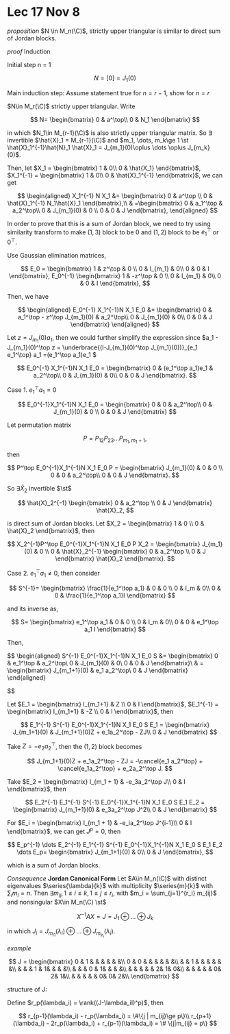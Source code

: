 # Lec 17 Nov 8

*proposition*
$N \in M_n(\C)$, strictly upper triangular is similar to direct sum of Jordan blocks.

*proof*
Induction

Initial step n = 1

$$
N = [0] = J_1(0)
$$

Main induction step: Assume statement true for $n=r-1$, show for $n=r$

$N\in M_r(\C)$  strictly upper triangular. Write

$$
N= \begin{bmatrix}
0 & a^\top\\ 0 & N_1
\end{bmatrix}
$$

in which $N_1\in M_{r-1}(\C)$ is also strictly upper triangular matrix. So $\exists$ invertible $\hat{X}_1 = M_{r-1}(\C)$ and $m_1, \dots, m_k\ge 1 \st \hat{X}_1^{-1}\hat{N}_1 \hat{X}_1 = J_{m_1}(0)\oplus \dots \oplus J_{m_k}(0)$.

Then, let $X_1 = \begin{bmatrix}
    1 & 0\\ 0 & \hat{X_1}
\end{bmatrix}$, $X_1^{-1} = \begin{bmatrix}
    1 & 0\\ 0 & \hat{X}_1^{-1}
\end{bmatrix}$, we can get

$$
\begin{aligned}
    X_1^{-1} N X_1 &= \begin{bmatrix}
    0 & a^\top \\ 0 & \hat{X}_1^{-1} N_1\hat{X}_1
\end{bmatrix},\\
    & =\begin{bmatrix}
        0 & a_1^\top & a_2^\top\\
        0 & J_{m_1}(0) & 0 \\
        0 & 0 & J
    \end{bmatrix},
\end{aligned}
$$


In order to prove that this is a sum of Jordan block, we need to try using similarity transform to make $(1, 3)$ block to be $0$ and $(1, 2)$ block to be $e_1^\top$ or $0^\top$.

Use Gaussian elimination matrices,

$$
E_0 = \begin{bmatrix}
    1 & z^\top & 0 \\
    0 & I_{m_1} & 0\\
    0 & 0 & I
\end{bmatrix}, E_0^{-1}
\begin{bmatrix}
     1 & -z^\top & 0 \\
    0 & I_{m_1} & 0\\
    0 & 0 & I   
\end{bmatrix},
$$

Then, we have

$$
\begin{aligned}
    E_0^{-1} X_1^{-1}N X_1 E_0 &= \begin{bmatrix}
        0 & a_1^\top - z^\top J_{m_1}(0) & a_2^\top\\
        0 & J_{m_1}(0) & 0\\
        0 & 0 & J
    \end{bmatrix}
\end{aligned}
$$

Let $z = J_{m_1}(0)a_1$, then we could further simplify the expression since $a_1 - J_{m_1}(0)^\top z = \underbrace{(I-J_{m_1}(0)^\top J_{m_1}(0))}_{e_1 e_1^\top} a_1 =(e_1^\top a_1)e_1 $

$$
E_0^{-1} X_1^{-1}N X_1 E_0 = \begin{bmatrix}
    0 & (e_1^\top a_1)e_1 & a_2^\top\\
    0 & J_{m_1}(0) & 0\\
    0 & 0 & J
\end{bmatrix}.
$$


Case 1.
$e_1^\top a_1 = 0$

$$
E_0^{-1}X_1^{-1}N X_1 E_0 = \begin{bmatrix}
    0 & 0 & a_2^\top\\
    0 & J_{m_1}(0) & 0 \\
    0 & 0 & J
\end{bmatrix}
$$

Let permutation matrix 

$$
P = P_{12}P_{23}\dots P_{m_1, m_1+1},
$$

then 

$$
P^\top E_0^{-1}X_1^{-1}N X_1 E_0 P = \begin{bmatrix}
    J_{m_1}(0) & 0 &  0 \\
    0 & 0 & a_2^\top\\
    0 & 0 & J
\end{bmatrix}.
$$

So $\exists \hat{X}_2$ invertible $\st$

$$
\hat{X}_2^{-1} \begin{bmatrix}
    0 & a_2^\top \\
    0 & J
\end{bmatrix} \hat{X}_2,
$$

is direct sum of Jordan blocks. Let $X_2 = \begin{bmatrix}
    1 & 0 \\ 0 & \hat{X}_2
\end{bmatrix}$, then

$$
X_2^{-1}P^\top E_0^{-1}X_1^{-1}N X_1 E_0 P X_2 = \begin{bmatrix}
    J_{m_1}(0) & 0 \\ 0 & \hat{X}_2^{-1} \begin{bmatrix}
    0 & a_2^\top \\
    0 & J
\end{bmatrix} \hat{X}_2
\end{bmatrix}.
$$


Case 2. $e_1^\top a_1\neq 0$, then consider

$$
S^{-1}= \begin{bmatrix}
    \frac{1}{e_1^\top a_1} & 0 & 0 \\ 0 & I_m & 0\\ 0 & 0 & \frac{1}{e_1^\top a_1}I
\end{bmatrix}
$$

and its inverse as,

$$
S= \begin{bmatrix}
    e_1^\top a_1 & 0 & 0 \\ 0 & I_m & 0\\ 0 & 0 & e_1^\top a_1 I
\end{bmatrix}
$$

Then,

$$
\begin{aligned}
    S^{-1} E_0^{-1}X_1^{-1}N X_1 E_0 S &= \begin{bmatrix}
    0 & e_1^\top & a_2^\top\\
    0 & J_{m_1}(0) & 0\\
    0 & 0 & J
\end{bmatrix}\\
& = \begin{bmatrix}
    J_{m_1+1}(0) & e_1 a_2^\top\\
    0 & J
\end{bmatrix}
\end{aligned}

$$


Let $E_1 = \begin{bmatrix}
    I_{m_1+1} & Z \\ 0 & I
\end{bmatrix}$, $E_1^{-1} = \begin{bmatrix}
    I_{m_1+1} & -Z \\ 0 & I
\end{bmatrix}$, then

$$
E_1^{-1} S^{-1} E_0^{-1}X_1^{-1}N X_1 E_0 S E_1 = \begin{bmatrix}
    J_{m_1+1}(0) & J_{m_1+1}(0)Z + e_1a_2^\top - ZJ\\
    0 & J
\end{bmatrix}
$$

Take $Z = - e_2 a_2^\top$, then the $(1,2)$ block becomes 

$$
J_{m_1+1}(0)Z + e_1a_2^\top - ZJ = -\cancel{e_1 a_2^\top} + \cancel{e_1a_2^\top} + e_2a_2^\top J.
$$

Take $E_2 = \begin{bmatrix}
    I_{m_1 + 1} & -e_3a_2^\top J\\
    0 & I
\end{bmatrix}$, then

$$
E_2^{-1} E_1^{-1} S^{-1} E_0^{-1}X_1^{-1}N X_1 E_0 S E_1 E_2 = \begin{bmatrix}
    J_{m_1+1}(0) & e_3a_2^\top J^2\\
    0 & J
\end{bmatrix}
$$

For $E_i = \begin{bmatrix}
    I_{m_1 + 1} & -e_ia_2^\top J^{i-1}\\
    0 & I
\end{bmatrix}$, we can get $J^p = 0$, then 

$$
E_p^{-1} \dots E_2^{-1} E_1^{-1} S^{-1} E_0^{-1}X_1^{-1}N X_1 E_0 S E_1 E_2 \dots E_p= \begin{bmatrix}
    J_{m_1+1}(0) & 0\\
    0 & J
\end{bmatrix},
$$

which is a sum of Jordan blocks.




*Consequence*
**Jordan Canonical Form**
Let $A\in M_n(\C)$ with distinct eigenvalues $\series{\lambda}{k}$ with multiplicity $\series{m}{k}$ with $\sum_i m_i = n$. Then $\exists m_{ij}, 1\le i\le k, 1\le j\le r_i$, with $m_i = \sum_{j=1}^{r_i} m_{ij}$ and nonsingular $X\in M_n(\C) \st$ 

$$
X^{-1}AX = J = J_1\oplus \dots \oplus J_k
$$

in which $J_i = J_{m_{i1}}(\lambda_i) \oplus \dots \oplus J_{m_{ir_i}}(\lambda_i)$.

*example*

$$
J = \begin{bmatrix}
    0 & 1 & & & & & &\\
    0 & 0 & & & & & &\\
    & & 1 & & & & & &\\
    & & & 1 & 1& & & &\\
    & & & 0 & 1& & & &\\
    & & & & & 2& 1& 0&\\
    & & & & & 0& 2& 1&\\
    & & & & & 0& 0& 2&\\
\end{bmatrix}
$$


structure of J:

Define $r_p(\lambda_i) = \rank((J-\lambda_iI)^p)$, then

$$
r_{p-1}(\lambda_i) - r_p(\lambda_i) = \#\{j | m_{ij}\ge p\}\\
r_{p+1}(\lambda_i) - 2r_p(\lambda_i) + r_{p-1}(\lambda_i) = \# \{j|m_{ij} = p\}
$$